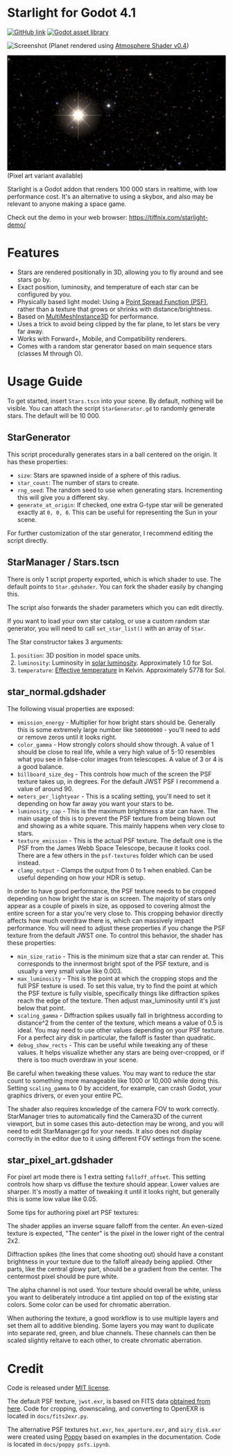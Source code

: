 # Starlight for Godot 4.1

[![GitHub link](https://img.shields.io/github/license/tiffany352/godot-starlight)](https://github.com/tiffany352/godot-starlight)
[![Godot asset library](https://img.shields.io/badge/godot-assets-blue)](https://godotengine.org/asset-library/asset/2221)

![Screenshot](docs/screenshot.jpg)
(Planet rendered using [Atmosphere Shader v0.4](https://godotengine.org/asset-library/asset/2002))

![Pixel art version](docs/screenshot-pixelart.png)
(Pixel art variant available)

Starlight is a Godot addon that renders 100 000 stars in realtime, with
low performance cost. It's an alternative to using a skybox, and
also may be relevant to anyone making a space game.

Check out the demo in your web browser: https://tiffnix.com/starlight-demo/

# Features

- Stars are rendered positionally in 3D, allowing you to fly around and
  see stars go by.
- Exact position, luminosity, and temperature of each star can be
  configured by you.
- Physically based light model: Using a [Point Spread Function
  (PSF)][1], rather than a texture that grows or shrinks with
  distance/brightness.
- Based on [MultiMeshInstance3D][2] for performance.
- Uses a trick to avoid being clipped by the far plane, to let stars be
  very far away.
- Works with Forward+, Mobile, and Compatibility renderers.
- Comes with a random star generator based on main sequence stars (classes M through O).

[1]: https://en.wikipedia.org/wiki/Point_spread_function
[2]: https://docs.godotengine.org/en/stable/classes/class_multimeshinstance3d.html

# Usage Guide

To get started, insert `Stars.tscn` into your scene. By default, nothing
will be visible. You can attach the script `StarGenerator.gd` to
randomly generate stars. The default will be 10 000.

## StarGenerator

This script procedurally generates stars in a ball centered on the
origin. It has these properties:

- `size`: Stars are spawned inside of a sphere of this radius.
- `star_count`: The number of stars to create.
- `rng_seed`: The random seed to use when generating stars. Incrementing
  this will give you a different sky.
- `generate_at_origin`: If checked, one extra G-type star will be
  generated exactly at `0, 0, 0`. This can be useful for representing
  the Sun in your scene.

For further customization of the star generator, I recommend editing the
script directly.

## StarManager / Stars.tscn

There is only 1 script property exported, which is which shader to use.
The default points to `Star.gdshader`. You can fork the shader easily by
changing this.

The script also forwards the shader parameters which you can edit
directly.

If you want to load your own star catalog, or use a custom random star
generator, you will need to call `set_star_list()` with an array of `Star`.

The Star constructor takes 3 arguments:

1. `position`: 3D position in model space units.
2. `luminosity`: Luminosity in [solar luminosity][3]. Approximately 1.0 for Sol.
3. `temperature`: [Effective temperature][4] in Kelvin. Approximately 5778 for Sol.

[3]: https://en.wikipedia.org/wiki/Solar_luminosity
[4]: https://en.wikipedia.org/wiki/Effective_temperature

## star_normal.gdshader

The following visual properties are exposed:

- `emission_energy` - Multiplier for how bright stars should be.
  Generally this is some extremely large number like `500000000` -
  you'll need to add or remove zeros until it looks right.
- `color_gamma` - How strongly colors should show through. A value of 1
  should be close to real life, while a very high value of 5-10
  resembles what you see in false-color images from telescopes. A value
  of 3 or 4 is a good balance.
- `billboard_size_deg` - This controls how much of the screen the PSF
  texture takes up, in degrees. For the default JWST PSF I recommend a
  value of around 90.
- `meters_per_lightyear` - This is a scaling setting, you'll need to set
  it depending on how far away you want your stars to be.
- `luminosity_cap` - This is the maximum brightness a star can have. The
  main usage of this is to prevent the PSF texture from being blown out
  and showing as a white square. This mainly happens when very close to
  stars.
- `texture_emission` - This is the actual PSF texture. The default one
  is the PSF from the James Webb Space Telescope, because it looks cool.
  There are a few others in the `psf-textures` folder which can be used
  instead.
- `clamp_output` - Clamps the output from 0 to 1 when enabled. Can be
  useful depending on how your HDR is setup.

In order to have good performance, the PSF texture needs to be cropped
depending on how bright the star is on screen. The majority of stars
only appear as a couple of pixels in size, as opposed to covering almost
the entire screen for a star you're very close to. This cropping
behavior directly affects how much overdraw there is, which can
massively impact performance. You will need to adjust these properties
if you change the PSF texture from the default JWST one. To control this
behavior, the shader has these properties:

- `min_size_ratio` - This is the minimum size that a star can render at.
  This corresponds to the innermost bright spot of the PSF texture, and
  is usually a very small value like 0.003.
- `max_luminosity` - This is the point at which the cropping stops and
  the full PSF texture is used. To set this value, try to find the point
  at which the PSF texture is fully visible, specifically things like
  diffraction spikes reach the edge of the texture. Then adjust
  max_luminosity until it's just below that point.
- `scaling_gamma` - Diffraction spikes usually fall in brightness
  according to distance^2 from the center of the texture, which means a
  value of 0.5 is ideal. You may need to use other values depending on
  your PSF texture. For a perfect airy disk in particular, the falloff
  is faster than quadratic.
- `debug_show_rects` - This can be useful while tweaking any of these
  values. It helps visualize whether any stars are being over-cropped,
  or if there is too much overdraw in your scene.

Be careful when tweaking these values. You may want to reduce the star
count to something more manageable like 1000 or 10,000 while doing this.
Setting `scaling_gamma` to 0 by accident, for example, can crash Godot,
your graphics drivers, or even your entire PC.

The shader also requires knowledge of the camera FOV to work correctly.
StarManager tries to automatically find the Camera3D of the current
viewport, but in some cases this auto-detection may be wrong, and you
will need to edit StarManager.gd for your needs. It also does not
display correctly in the editor due to it using different FOV settings
from the scene.

## star_pixel_art.gdshader

For pixel art mode there is 1 extra setting `falloff_offset`. This
setting controls how sharp vs diffuse the texture should appear. Lower
values are sharper. It's mostly a matter of tweaking it until it looks
right, but generally this is some low value like 0.05.

Some tips for authoring pixel art PSF textures:

The shader applies an inverse square falloff from the center. An
even-sized texture is expected, "The center" is the pixel in the lower
right of the central 2x2.

Diffraction spikes (the lines that come shooting out) should have a
constant brightness in your texture due to the falloff already being
applied. Other parts, like the central glowy part, should be a gradient
from the center. The centermost pixel should be pure white.

The alpha channel is not used. Your texture should overall be white,
unless you want to deliberately introduce a tint applied on top of the
existing star colors. Some color can be used for chromatic aberration.

When authoring the texture, a good workflow is to use multiple layers
and set them all to additive blending. Some layers you may want to
duplicate into separate red, green, and blue channels. These channels
can then be scaled slightly reltaive to each other, to create chromatic
aberration.

# Credit

Code is released under [MIT license](./LICENSE.md).

The default PSF texture, `jwst.exr`, is based on FITS data [obtained
from here][5]. Code for cropping, downscaling, and converting to OpenEXR
is located in `docs/fits2exr.py`.

The alternative PSF textures `hst.exr`, `hex_aperture.exr`, and
`airy_disk.exr` were created using [Poppy][6] based on examples in the
documentation. Code is located in `docs/poppy psfs.ipynb`.

[5]: https://www.stsci.edu/jwst/science-planning/proposal-planning-toolbox/simulated-data
[6]: https://poppy-optics.readthedocs.io/en/latest/

